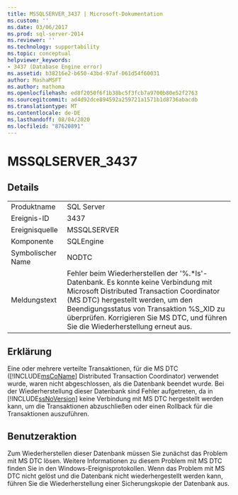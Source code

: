 ```yaml
---
title: MSSQLSERVER_3437 | Microsoft-Dokumentation
ms.custom: ''
ms.date: 03/06/2017
ms.prod: sql-server-2014
ms.reviewer: ''
ms.technology: supportability
ms.topic: conceptual
helpviewer_keywords:
- 3437 (Database Engine error)
ms.assetid: b38216e2-b650-43bd-97af-061d54f60031
author: MashaMSFT
ms.author: mathoma
ms.openlocfilehash: ed8f2050f6f1b38bc5f3fcb7a9700b80e52f2763
ms.sourcegitcommit: ad4d92dce894592a259721a1571b1d8736abacdb
ms.translationtype: MT
ms.contentlocale: de-DE
ms.lasthandoff: 08/04/2020
ms.locfileid: "87620891"
---
```

# <a name="mssqlserver_3437"></a>MSSQLSERVER_3437
    
## <a name="details"></a>Details  
  
|||  
|-|-|  
|Produktname|SQL Server|  
|Ereignis-ID|3437|  
|Ereignisquelle|MSSQLSERVER|  
|Komponente|SQLEngine|  
|Symbolischer Name|NODTC|  
|Meldungstext|Fehler beim Wiederherstellen der '%.*ls'-Datenbank. Es konnte keine Verbindung mit Microsoft Distributed Transaction Coordinator (MS DTC) hergestellt werden, um den Beendigungsstatus von Transaktion %S_XID zu überprüfen. Korrigieren Sie MS DTC, und führen Sie die Wiederherstellung erneut aus.|  
  
## <a name="explanation"></a>Erklärung  
 Eine oder mehrere verteilte Transaktionen, für die MS DTC ([!INCLUDE[msCoName](../../includes/msconame-md.md)] Distributed Transaction Coordinator) verwendet wurde, waren nicht abgeschlossen, als die Datenbank beendet wurde. Bei der Wiederherstellung dieser Datenbank sind Fehler aufgetreten, da in [!INCLUDE[ssNoVersion](../../includes/ssnoversion-md.md)] keine Verbindung mit MS DTC hergestellt werden kann, um die Transaktionen abzuschließen oder einen Rollback für die Transaktionen auszuführen.  
  
## <a name="user-action"></a>Benutzeraktion  
 Zum Wiederherstellen dieser Datenbank müssen Sie zunächst das Problem mit MS DTC lösen. Weitere Informationen zu diesem Problem mit MS DTC finden Sie in den Windows-Ereignisprotokollen. Wenn das Problem mit MS DTC nicht gelöst und die Datenbank nicht wiederhergestellt werden kann, führen Sie die Wiederherstellung einer Sicherungskopie der Datenbank aus.  
  
  
